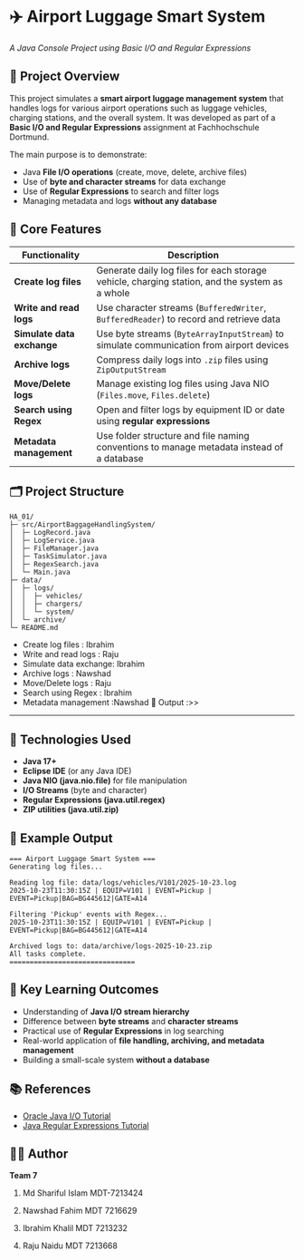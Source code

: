 # ✈️ Airport Luggage Smart System

*A Java Console Project using Basic I/O and Regular Expressions*

## 📘 Project Overview

This project simulates a **smart airport luggage management system** that handles logs for various airport operations such as luggage vehicles, charging stations, and the overall system.
It was developed as part of a **Basic I/O and Regular Expressions** assignment at Fachhochschule Dortmund.

The main purpose is to demonstrate:

* Java **File I/O operations** (create, move, delete, archive files)
* Use of **byte and character streams** for data exchange
* Use of **Regular Expressions** to search and filter logs
* Managing metadata and logs **without any database**


## 🧠 Core Features

| Functionality              | Description                                                                                    |
| -------------------------- | ---------------------------------------------------------------------------------------------- |
| **Create log files**       | Generate daily log files for each storage vehicle, charging station, and the system as a whole |
| **Write and read logs**    | Use character streams (`BufferedWriter`, `BufferedReader`) to record and retrieve data         |
| **Simulate data exchange** | Use byte streams (`ByteArrayInputStream`) to simulate communication from airport devices       |
| **Archive logs**           | Compress daily logs into `.zip` files using `ZipOutputStream`                                  |
| **Move/Delete logs**       | Manage existing log files using Java NIO (`Files.move`, `Files.delete`)                        |
| **Search using Regex**     | Open and filter logs by equipment ID or date using **regular expressions**                     |
| **Metadata management**    | Use folder structure and file naming conventions to manage metadata instead of a database      |


## 🗂️ Project Structure

```
HA_01/
├─ src/AirportBaggageHandlingSystem/
│  ├─ LogRecord.java
│  ├─ LogService.java
│  ├─ FileManager.java
│  ├─ TaskSimulator.java
│  ├─ RegexSearch.java
│  └─ Main.java
├─ data/
│  ├─ logs/
│  │  ├─ vehicles/
│  │  ├─ chargers/
│  │  └─ system/
│  └─ archive/
└─ README.md
```
* Create log files : Ibrahim
* Write and read logs : Raju
* Simulate data exchange: Ibrahim
* Archive logs : Nawshad
* Move/Delete logs : Raju
* Search using Regex : Ibrahim
* Metadata management :Nawshad
📄 Output :>>

---

## 🧰 Technologies Used

* **Java 17+**
* **Eclipse IDE** (or any Java IDE)
* **Java NIO (java.nio.file)** for file manipulation
* **I/O Streams** (byte and character)
* **Regular Expressions (java.util.regex)**
* **ZIP utilities (java.util.zip)**


## 📄 Example Output

```
=== Airport Luggage Smart System ===
Generating log files...

Reading log file: data/logs/vehicles/V101/2025-10-23.log
2025-10-23T11:30:15Z | EQUIP=V101 | EVENT=Pickup | EVENT=Pickup|BAG=BG445612|GATE=A14

Filtering 'Pickup' events with Regex...
2025-10-23T11:30:15Z | EQUIP=V101 | EVENT=Pickup | EVENT=Pickup|BAG=BG445612|GATE=A14

Archived logs to: data/archive/logs-2025-10-23.zip
All tasks complete.
===============================
```


## 🧩 Key Learning Outcomes

* Understanding of **Java I/O stream hierarchy**
* Difference between **byte streams** and **character streams**
* Practical use of **Regular Expressions** in log searching
* Real-world application of **file handling, archiving, and metadata management**
* Building a small-scale system **without a database**


## 📚 References

* [Oracle Java I/O Tutorial](https://docs.oracle.com/javase/tutorial/essential/io/index.html)
* [Java Regular Expressions Tutorial](https://docs.oracle.com/javase/tutorial/essential/regex/)


## 👨‍💻 Author

**Team 7**
1. Md Shariful Islam MDT-7213424

2. Nawshad Fahim MDT 7216629

3. Ibrahim Khalil MDT 7213232

4. Raju Naidu MDT 7213668
